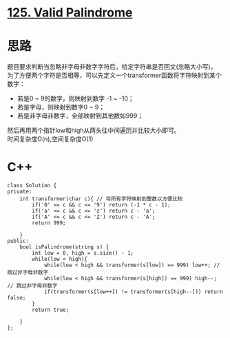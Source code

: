 # [125. Valid Palindrome](https://leetcode.com/problems/valid-palindrome/description/)
# 思路
题目要求判断当忽略非字母非数字字符后，给定字符串是否回文(忽略大小写)。   
为了方便两个字符是否相等，可以先定义一个transformer函数将字符映射到某个数字：
* 若是0 ~ 9的数字，则映射到数字 -1 ~ -10；
* 若是字母，则映射到数字0 ~ 9；
* 若是非字母非数字，全部映射到其他数如999；   

然后再用两个指针low和high从两头往中间遍历并比较大小即可。   
时间复杂度O(n),空间复杂度O(1)
# C++
```
class Solution {
private:
    int transformer(char c){ // 将所有字符映射到整数以方便比较
        if('0' <= c && c <= '9') return (-1 * c - 1);
        if('a' <= c && c <= 'z') return c - 'a';
        if('A' <= c && c <= 'Z') return c - 'A';
        return 999;

    }
public:
    bool isPalindrome(string s) {
        int low = 0, high = s.size() - 1;
        while(low < high){
            while(low < high && transformer(s[low]) == 999) low++; // 跳过非字母非数字
            while(low < high && transformer(s[high]) == 999) high--;  // 跳过非字母非数字
            if(transformer(s[low++]) != transformer(s[high--])) return false;
        }
        return true;
        
    }
};
```
